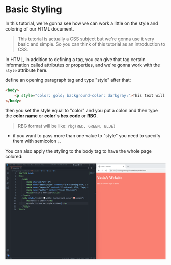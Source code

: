 # Basic Styling

In this tutorial, we're gonna see how we can work a little on the style and coloring of our HTML document.

> This tutorial is actually a CSS subject but we're gonna use it very basic and simple. So you can think of this tutorial as an introduction to CSS.

In HTML, in addition to defining a tag, you can give that tag certain information called attributes or properties, and we're gonna work with the `style` attribute here.

define an opening paragraph tag and type "style" after that:

``` HTML
<body>
    <p style="color: gold; background-color: darkgray;">This text will be styled!</p>
</body>
```

then you set the style equal to "color" and you put a colon and then type the **color name** or **color's hex code** or **RBG**.

> RBG format will be like: `rbg(RED, GREEN, BLUE)`

* if you want to pass more than one value to "style" you need to specify them with semicolon **`;`**.

You can also apply the styling to the body tag to have the whole page colored:

![Colored](/media/img05.png)
